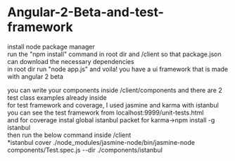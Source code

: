 # Angular-2-Beta-and-test-framework

install node package manager   
run the "npm install" command in root dir and /client so that package.json can download the necessary dependencies   
in root dir run "node app.js" and voila! you have a ui framework that is made with angular 2 beta    

you can write your components inside /client/components and there are 2 test class examples already inside    
for test framework and coverage, I used jasmine and karma with istanbul      
you can see the test framework from localhost:9999/unit-tests.html     
and for coverage instal global istanbul packet for karma->npm install -g istanbul     
then run the below command inside /client    
*istanbul cover ./node_modules/jasmine-node/bin/jasmine-node components/Test.spec.js --dir ./components/istanbul    

